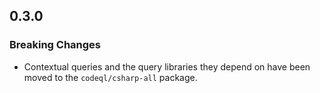 ## 0.3.0

### Breaking Changes

* Contextual queries and the query libraries they depend on have been moved to the `codeql/csharp-all` package.
